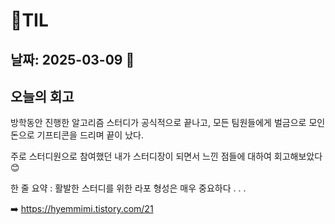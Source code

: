 # 🧾TIL
## 날짜: 2025-03-09 🪭
## 오늘의 회고
방학동안 진행한 알고리즘 스터디가 공식적으로 끝나고, 모든 팀원들에게 벌금으로 모인 돈으로 기프티콘을 드리며 끝이 났다.

주로 스터디원으로 참여했던 내가 스터디장이 되면서 느낀 점들에 대하여 회고해보았다 😊

한 줄 요약 : 활발한 스터디를 위한 라포 형성은 매우 중요하다 . . .

➡️ https://hyemmimi.tistory.com/21


